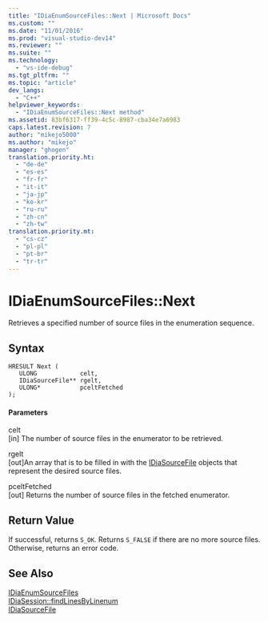 ```yaml
---
title: "IDiaEnumSourceFiles::Next | Microsoft Docs"
ms.custom: ""
ms.date: "11/01/2016"
ms.prod: "visual-studio-dev14"
ms.reviewer: ""
ms.suite: ""
ms.technology: 
  - "vs-ide-debug"
ms.tgt_pltfrm: ""
ms.topic: "article"
dev_langs: 
  - "C++"
helpviewer_keywords: 
  - "IDiaEnumSourceFiles::Next method"
ms.assetid: 83bf6317-ff39-4c5c-8987-cba34e7a6983
caps.latest.revision: 7
author: "mikejo5000"
ms.author: "mikejo"
manager: "ghogen"
translation.priority.ht: 
  - "de-de"
  - "es-es"
  - "fr-fr"
  - "it-it"
  - "ja-jp"
  - "ko-kr"
  - "ru-ru"
  - "zh-cn"
  - "zh-tw"
translation.priority.mt: 
  - "cs-cz"
  - "pl-pl"
  - "pt-br"
  - "tr-tr"
---
```

# IDiaEnumSourceFiles::Next
Retrieves a specified number of source files in the enumeration sequence.  
  
## Syntax  
  
```cpp#  
HRESULT Next (   
   ULONG            celt,  
   IDiaSourceFile** rgelt,  
   ULONG*           pceltFetched  
);  
```  
  
#### Parameters  
 celt  
 [in] The number of source files in the enumerator to be retrieved.  
  
 rgelt  
 [out]An array that is to be filled in with the [IDiaSourceFile](../../debugger/debug-interface-access/idiasourcefile.md) objects that represent the desired source files.  
  
 pceltFetched  
 [out] Returns the number of source files in the fetched enumerator.  
  
## Return Value  
 If successful, returns `S_OK`. Returns `S_FALSE` if there are no more source files. Otherwise, returns an error code.  
  
## See Also  
 [IDiaEnumSourceFiles](../../debugger/debug-interface-access/idiaenumsourcefiles.md)   
 [IDiaSession::findLinesByLinenum](../../debugger/debug-interface-access/idiasession-findlinesbylinenum.md)   
 [IDiaSourceFile](../../debugger/debug-interface-access/idiasourcefile.md)